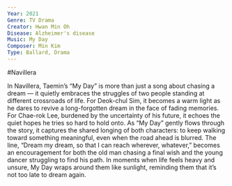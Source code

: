 ```yaml
---
Year: 2021
Genre: TV Drama
Creator: Hwan Min Oh
Disease: Alzheimer's disease
Music: My Day
Composer: Min Kim
Type: Ballard, Drama
---
```


#Navillera

In Navillera, Taemin’s “My Day” is more than just a song about chasing a dream — it quietly embraces the struggles of two people standing at different crossroads of life. For Deok-chul Sim, it becomes a warm light as he dares to revive a long-forgotten dream in the face of fading memories. For Chae-rok Lee, burdened by the uncertainty of his future, it echoes the quiet hopes he tries so hard to hold onto. As “My Day” gently flows through the story, it captures the shared longing of both characters: to keep walking toward something meaningful, even when the road ahead is blurred. The line, “Dream my dream, so that I can reach wherever, whatever,” becomes an encouragement for both the old man chasing a final wish and the young dancer struggling to find his path. In moments when life feels heavy and unsure, My Day wraps around them like sunlight, reminding them that it’s not too late to dream again.
